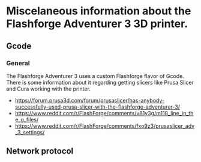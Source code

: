 # Miscelaneous information about the Flashforge Adventurer 3 3D printer.

## Gcode

### General
The Flashforge Adventurer 3 uses a custom Flashforge flavor of Gcode. There is some information about it regarding getting slicers like Prusa Slicer and Cura working with the printer.

* https://forum.prusa3d.com/forum/prusaslicer/has-anybody-successfully-used-prusa-slicer-with-the-flashforge-adventurer-3/
* https://www.reddit.com/r/FlashForge/comments/v81y3g/m118_line_in_the_g_files/
* https://www.reddit.com/r/FlashForge/comments/fxo9z3/prusaslicer_adv_3_settings/

## Network protocol
